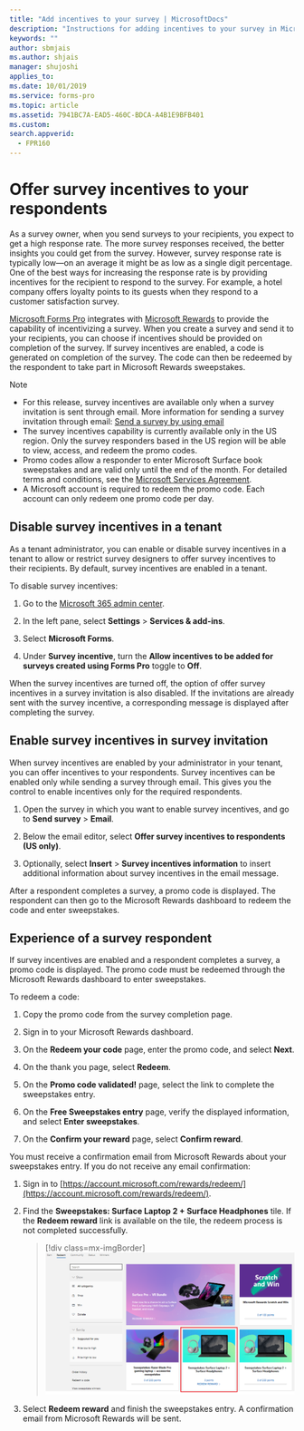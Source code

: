 ```yaml
---
title: "Add incentives to your survey | MicrosoftDocs"
description: "Instructions for adding incentives to your survey in Microsoft Forms Pro"
keywords: ""
author: sbmjais
ms.author: shjais
manager: shujoshi
applies_to: 
ms.date: 10/01/2019
ms.service: forms-pro
ms.topic: article
ms.assetid: 7941BC7A-EAD5-460C-BDCA-A4B1E9BFB401
ms.custom: 
search.appverid:
  - FPR160
---
```


# Offer survey incentives to your respondents

As a survey owner, when you send surveys to your recipients, you expect to get a high response rate. The more survey responses received, the better insights you could get from the survey. However, survey response rate is typically low—on an average it might be as low as a single digit percentage. One of the best ways for increasing the response rate is by providing incentives for the recipient to respond to the survey. For example, a hotel company offers loyalty points to its guests when they respond to a customer satisfaction survey.

[Microsoft Forms Pro](https://formspro.microsoft.com) integrates with [Microsoft Rewards](https://www.microsoft.com/rewards) to provide the capability of incentivizing a survey. When you create a survey and send it to your recipients, you can choose if incentives should be provided on completion of the survey. If survey incentives are enabled, a code is generated on completion of the survey. The code can then be redeemed by the respondent to take part in Microsoft Rewards sweepstakes.

> [!NOTE]
> - For this release, survey incentives are available only when a survey invitation is sent through email. More information for sending a survey invitation through email: [Send a survey by using email](send-survey-email.md)
> - The survey incentives capability is currently available only in the US region. Only the survey responders based in the US region will be able to view, access, and redeem the promo codes. 
> - Promo codes allow a responder to enter Microsoft Surface book sweepstakes and are valid only until the end of the month. For detailed terms and conditions, see the [Microsoft Services Agreement](https://go.microsoft.com/fwlink/p/?linkid=530144).
> - A Microsoft account is required to redeem the promo code. Each account can only redeem one promo code per day.

## Disable survey incentives in a tenant

As a tenant administrator, you can enable or disable survey incentives in a tenant to allow or restrict survey designers to offer survey incentives to their recipients. By default, survey incentives are enabled in a tenant.

To disable survey incentives:

1. Go to the [Microsoft 365 admin center](https://admin.microsoft.com/).

2. In the left pane, select **Settings** > **Services & add-ins**.

3. Select **Microsoft Forms**.

4. Under **Survey incentive**, turn the **Allow incentives to be added for surveys created using Forms Pro** toggle to **Off**.

When the survey incentives are turned off, the option of offer survey incentives in a survey invitation is also disabled. If the invitations are already sent with the survey incentive, a corresponding message is displayed after completing the survey.

## Enable survey incentives in survey invitation

When survey incentives are enabled by your administrator in your tenant, you can offer incentives to your respondents. Survey incentives can be enabled only while sending a survey through email. This gives you the control to enable incentives only for the required respondents.

1. Open the survey in which you want to enable survey incentives, and go to **Send survey** &gt; **Email**.

2. Below the email editor, select **Offer survey incentives to respondents (US only)**.

3. Optionally, select **Insert** > **Survey incentives information** to insert additional information about survey incentives in the email message. 

After a respondent completes a survey, a promo code is displayed. The respondent can then go to the Microsoft Rewards dashboard to redeem the code and enter sweepstakes.

## Experience of a survey respondent

If survey incentives are enabled and a respondent completes a survey, a promo code is displayed. The promo code must be redeemed through the Microsoft Rewards dashboard to enter sweepstakes.

To redeem a code:

1. Copy the promo code from the survey completion page.

2. Sign in to your Microsoft Rewards dashboard.

3. On the **Redeem your code** page, enter the promo code, and select **Next**.

4. On the thank you page, select **Redeem**.

5. On the **Promo code validated!** page, select the link to complete the sweepstakes entry.

6. On the **Free Sweepstakes entry** page, verify the displayed information, and select **Enter sweepstakes**.

7. On the **Confirm your reward** page, select **Confirm reward**.

You must receive a confirmation email from Microsoft Rewards about your sweepstakes entry. If you do not receive any email confirmation:

1. Sign in to [https://account.microsoft.com/rewards/redeem/](https://account.microsoft.com/rewards/redeem/).

2. Find the **Sweepstakes: Surface Laptop 2 + Surface Headphones** tile. If the **Redeem reward** link is available on the tile, the redeem process is not completed successfully.

    > [!div class=mx-imgBorder]
    > ![Redeem reward](media/redeem-reward.png "Redeem reward")

3. Select **Redeem reward** and finish the sweepstakes entry. A confirmation email from Microsoft Rewards will be sent.


